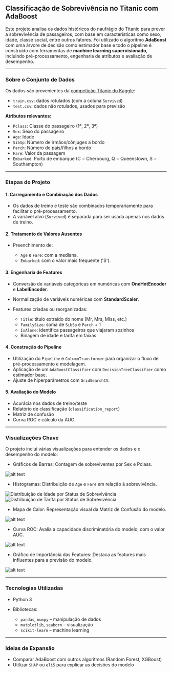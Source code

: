 ## Classificação de Sobrevivência no Titanic com AdaBoost

Este projeto analisa os dados históricos do naufrágio do Titanic para prever a sobrevivência de passageiros, com base em características como sexo, idade, classe social, entre outros fatores. Foi utilizado o algoritmo **AdaBoost** com uma árvore de decisão como estimador base e todo o pipeline é construído com ferramentas de **machine learning supervisionado**, incluindo pré-processamento, engenharia de atributos e avaliação de desempenho.

---

### Sobre o Conjunto de Dados

Os dados são provenientes da [competição Titanic do Kaggle](https://www.kaggle.com/competitions/titanic):

* `train.csv`: dados rotulados (com a coluna `Survived`)
* `test.csv`: dados não rotulados, usados para previsão

**Atributos relevantes:**

* `Pclass`: Classe do passageiro (1ª, 2ª, 3ª)
* `Sex`: Sexo do passageiro
* `Age`: Idade
* `SibSp`: Número de irmãos/cônjuges a bordo
* `Parch`: Número de pais/filhos a bordo
* `Fare`: Valor da passagem
* `Embarked`: Porto de embarque (C = Cherbourg, Q = Queenstown, S = Southampton)

---

### Etapas do Projeto

#### 1. Carregamento e Combinação dos Dados

* Os dados de treino e teste são combinados temporariamente para facilitar o pré-processamento.
* A variável alvo (`Survived`) é separada para ser usada apenas nos dados de treino.

#### 2. Tratamento de Valores Ausentes

* Preenchimento de:

  * `Age` e `Fare`: com a mediana.
  * `Embarked`: com o valor mais frequente ('S').

#### 3. Engenharia de Features

* Conversão de variáveis categóricas em numéricas com **OneHotEncoder** e **LabelEncoder**.
* Normalização de variáveis numéricas com **StandardScaler**.
* Features criadas ou reorganizadas:

  * `Title`: título extraído do nome (Mr, Mrs, Miss, etc.)
  * `FamilySize`: soma de `SibSp` e `Parch` + 1
  * `IsAlone`: identifica passageiros que viajaram sozinhos
  * Binagem de idade e tarifa em faixas

#### 4. Construção do Pipeline

* Utilização do `Pipeline` e `ColumnTransformer` para organizar o fluxo de pré-processamento e modelagem.
* Aplicação de um `AdaBoostClassifier` com `DecisionTreeClassifier` como estimador base.
* Ajuste de hiperparâmetros com `GridSearchCV`.

#### 5. Avaliação do Modelo

* Acurácia nos dados de treino/teste
* Relatório de classificação (`classification_report`)
* Matriz de confusão
* Curva ROC e cálculo da AUC

---

### Visualizações Chave

O projeto inclui várias visualizações para entender os dados e o desempenho do modelo:

* Gráficos de Barras: Contagem de sobreviventes por Sex e Pclass.

![alt text](/assets/image-2.png)
* Histogramas: Distribuição de `Age` e `Fare` em relação à sobrevivência.

![Distribuição de Idade por Status de Sobrevivência](/assets/image-3.png) ![Distribuição de Tarifa por Status de Sobrevivência](/assets/image-4.png)
* Mapa de Calor: Representação visual da Matriz de Confusão do modelo.

![alt text](/assets/image-5.png)
* Curva ROC: Avalia a capacidade discriminatória do modelo, com o valor AUC.

![alt text](/assets/image-6.png)
* Gráfico de Importância das Features: Destaca as features mais influentes para a previsão do modelo.

![alt text](/assets/image-7.png)

---

### Tecnologias Utilizadas

* Python 3
* Bibliotecas:

  * `pandas`, `numpy` – manipulação de dados
  * `matplotlib`, `seaborn` – visualização
  * `scikit-learn` – machine learning

---

### Ideias de Expansão

* Comparar AdaBoost com outros algoritmos (Random Forest, XGBoost)
* Utilizar `SHAP` ou `eli5` para explicar as decisões do modelo
